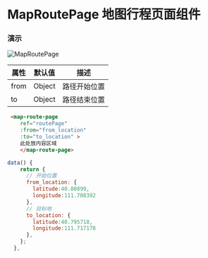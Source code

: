 # MapRoutePage 地图行程页面组件

### 演示
![MapRoutePage](/images/components/map-route-page.png)

|属性|默认值|描述
|---|---|---|
|from|Object|路径开始位置
|to|Object|路径结束位置

```html
 <map-route-page
    ref="routePage"
    :from="from_location"
    :to="to_location" >
    此处放内容区域
    </map-route-page>
```
```js
data() {
    return {
      // 开始位置
      from_location: {
        latitude:40.80899,
        longitude:111.708392
      },
      // 目标地
      to_location: {
        latitude:40.795718,
        longitude:111.717178
      },
    };
  },

```